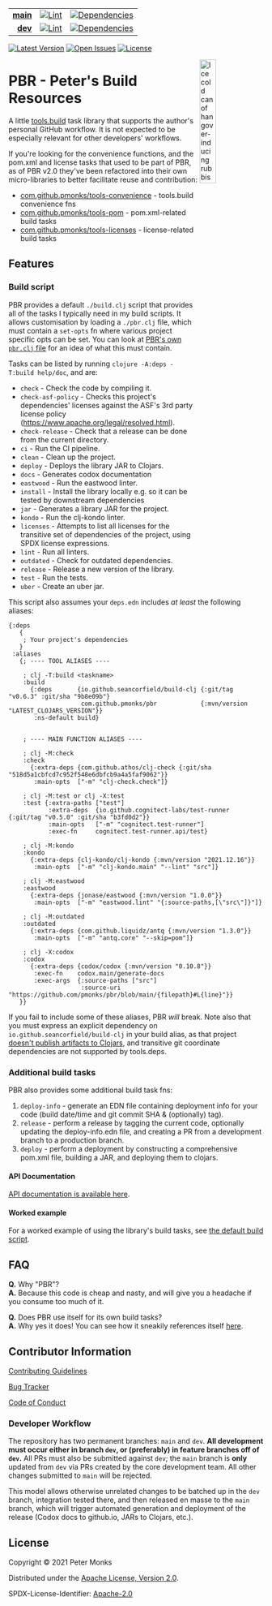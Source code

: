 | | | |
|---:|:---:|:---:|
| [**main**](https://github.com/pmonks/pbr/tree/main) | [![Lint](https://github.com/pmonks/pbr/workflows/lint/badge.svg?branch=main)](https://github.com/pmonks/pbr/actions?query=workflow%3Alint) | [![Dependencies](https://github.com/pmonks/pbr/workflows/dependencies/badge.svg?branch=main)](https://github.com/pmonks/pbr/actions?query=workflow%3Adependencies) |
| [**dev**](https://github.com/pmonks/pbr/tree/dev)  | [![Lint](https://github.com/pmonks/pbr/workflows/lint/badge.svg?branch=dev)](https://github.com/pmonks/pbr/actions?query=workflow%3Alint) | [![Dependencies](https://github.com/pmonks/pbr/workflows/dependencies/badge.svg?branch=dev)](https://github.com/pmonks/pbr/actions?query=workflow%3Adependencies) |

[![Latest Version](https://img.shields.io/clojars/v/com.github.pmonks/pbr)](https://clojars.org/com.github.pmonks/pbr/) [![Open Issues](https://img.shields.io/github/issues/pmonks/pbr.svg)](https://github.com/pmonks/pbr/issues) [![License](https://img.shields.io/github/license/pmonks/pbr.svg)](https://github.com/pmonks/pbr/blob/main/LICENSE)


<img alt="Ice cold can of hangover-inducing rubbish beer" align="right" width="25%" src="https://pabstblueribbon.com/wp-content/uploads/2020/10/pbr-org.png">

# PBR - Peter's Build Resources

A little [tools.build](https://github.com/clojure/tools.build) task library that supports the author's personal GitHub workflow.  It is not expected to be especially relevant for other developers' workflows.

If you're looking for the convenience functions, and the pom.xml and license tasks that used to be part of PBR, as of PBR v2.0 they've been refactored into their own micro-libraries to better facilitate reuse and contribution:

* [com.github.pmonks/tools-convenience](https://github.com/pmonks/tools-convenience/) - tools.build convenience fns
* [com.github.pmonks/tools-pom](https://github.com/pmonks/tools-pom/) - pom.xml-related build tasks
* [com.github.pmonks/tools-licenses](https://github.com/pmonks/tools-licenses/) - license-related build tasks

## Features

### Build script

PBR provides a default `./build.clj` script that provides all of the tasks I typically need in my build scripts.  It allows customisation by loading a `./pbr.clj` file, which must contain a `set-opts` fn where various project specific opts can be set.  You can look at [PBR's own `pbr.clj` file](https://github.com/pmonks/pbr/blob/main/pbr.clj) for an idea of what this must contain.

Tasks can be listed by running `clojure -A:deps -T:build help/doc`, and are:

* `check` -  Check the code by compiling it.
* `check-asf-policy` - Checks this project's dependencies' licenses against the ASF's 3rd party license policy (https://www.apache.org/legal/resolved.html).
* `check-release` - Check that a release can be done from the current directory.
* `ci` - Run the CI pipeline.
* `clean` - Clean up the project.
* `deploy` - Deploys the library JAR to Clojars.
* `docs` - Generates codox documentation
* `eastwood` - Run the eastwood linter.
* `install` - Install the library locally e.g. so it can be tested by downstream dependencies
* `jar` - Generates a library JAR for the project.
* `kondo` - Run the clj-kondo linter.
* `licenses` - Attempts to list all licenses for the transitive set of dependencies of the project, using SPDX license expressions.
* `lint` - Run all linters.
* `outdated` - Check for outdated dependencies.
* `release` - Release a new version of the library.
* `test` - Run the tests.
* `uber` - Create an uber jar.

This script also assumes your `deps.edn` includes _at least_ the following aliases:

```edn
{:deps
   {
    ; Your project's dependencies
   }
 :aliases
   {; ---- TOOL ALIASES ----

    ; clj -T:build <taskname>
    :build
      {:deps       {io.github.seancorfield/build-clj {:git/tag "v0.6.3" :git/sha "9b8e09b"}
                    com.github.pmonks/pbr            {:mvn/version "LATEST_CLOJARS_VERSION"}}
       :ns-default build}


    ; ---- MAIN FUNCTION ALIASES ----

    ; clj -M:check
    :check
      {:extra-deps {com.github.athos/clj-check {:git/sha "518d5a1cbfcd7c952f548e6dbfcb9a4a5faf9062"}}
       :main-opts  ["-m" "clj-check.check"]}

    ; clj -M:test or clj -X:test
    :test {:extra-paths ["test"]
           :extra-deps  {io.github.cognitect-labs/test-runner {:git/tag "v0.5.0" :git/sha "b3fd0d2"}}
           :main-opts   ["-m" "cognitect.test-runner"]
           :exec-fn     cognitect.test-runner.api/test}

    ; clj -M:kondo
    :kondo
      {:extra-deps {clj-kondo/clj-kondo {:mvn/version "2021.12.16"}}
       :main-opts  ["-m" "clj-kondo.main" "--lint" "src"]}

    ; clj -M:eastwood
    :eastwood
      {:extra-deps {jonase/eastwood {:mvn/version "1.0.0"}}
       :main-opts  ["-m" "eastwood.lint" "{:source-paths,[\"src\"]}"]}

    ; clj -M:outdated
    :outdated
      {:extra-deps {com.github.liquidz/antq {:mvn/version "1.3.0"}}
       :main-opts  ["-m" "antq.core" "--skip=pom"]}

    ; clj -X:codox
    :codox
      {:extra-deps {codox/codox {:mvn/version "0.10.8"}}
       :exec-fn    codox.main/generate-docs
       :exec-args  {:source-paths ["src"]
                    :source-uri   "https://github.com/pmonks/pbr/blob/main/{filepath}#L{line}"}}
   }}
```

If you fail to include some of these aliases, PBR _will_ break.  Note also that you must express an explicit dependency on `io.github.seancorfield/build-clj` in your build alias, as that project [doesn't publish artifacts to Clojars](https://github.com/seancorfield/build-clj/issues/11), and transitive git coordinate dependencies are not supported by tools.deps.

### Additional build tasks

PBR also provides some additional build task fns:

1. `deploy-info` - generate an EDN file containing deployment info for your code (build date/time and git commit SHA & (optionally) tag).
2. `release` - perform a release by tagging the current code, optionally updating the deploy-info.edn file, and creating a PR from a development branch to a production branch.
3. `deploy` - perform a deployment by constructing a comprehensive pom.xml file, building a JAR, and deploying them to clojars.

#### API Documentation

[API documentation is available here](https://pmonks.github.io/pbr/).

#### Worked example

For a worked example of using the library's build tasks, see [the default build script](https://github.com/pmonks/pbr/blob/main/src/build.clj).

## FAQ

[//]: # (Comment: Every Question in this list has two spaces at the end THAT MUST NOT BE REMOVED!!)

**Q.** Why "PBR"?  
**A.** Because this code is cheap and nasty, and will give you a headache if you consume too much of it.

**Q.** Does PBR use itself for its own build tasks?  
**A.** Why yes it does!  You can see how it sneakily references itself [here](https://github.com/pmonks/pbr/blob/main/deps.edn#L33).

## Contributor Information

[Contributing Guidelines](https://github.com/pmonks/pbr/blob/main/.github/CONTRIBUTING.md)

[Bug Tracker](https://github.com/pmonks/pbr/issues)

[Code of Conduct](https://github.com/pmonks/pbr/blob/main/.github/CODE_OF_CONDUCT.md)

### Developer Workflow

The repository has two permanent branches: `main` and `dev`.  **All development must occur either in branch `dev`, or (preferably) in feature branches off of `dev`.**  All PRs must also be submitted against `dev`; the `main` branch is **only** updated from `dev` via PRs created by the core development team.  All other changes submitted to `main` will be rejected.

This model allows otherwise unrelated changes to be batched up in the `dev` branch, integration tested there, and then released en masse to the `main` branch, which will trigger automated generation and deployment of the release (Codox docs to github.io, JARs to Clojars, etc.).

## License

Copyright © 2021 Peter Monks

Distributed under the [Apache License, Version 2.0](http://www.apache.org/licenses/LICENSE-2.0).

SPDX-License-Identifier: [Apache-2.0](https://spdx.org/licenses/Apache-2.0)
